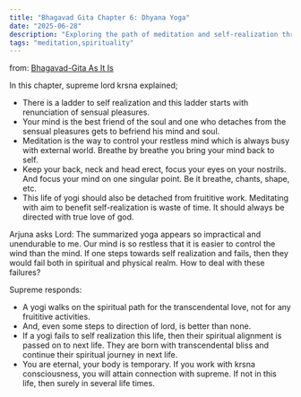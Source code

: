 ```yaml
---
title: "Bhagavad Gita Chapter 6: Dhyana Yoga"
date: "2025-06-28"
description: "Exploring the path of meditation and self-realization through the teachings of Chapter 6 of the Bhagavad Gita"
tags: "meditation,spirituality"
---
```


from: [Bhagavad-Gita As It Is](https://www.goodreads.com/book/show/991544.Bhagavad_Gita_As_It_Is)

In this chapter, supreme lord krsna explained;

- There is a ladder to self realization and this ladder starts with renunciation of sensual pleasures.
- Your mind is the best friend of the soul and one who detaches from the sensual pleasures gets to befriend his mind and soul.
- Meditation is the way to control your restless mind which is always busy with external world. Breathe by breathe you bring your mind back to self.
- Keep your back, neck and head erect, focus your eyes on your nostrils. And focus your mind on one singular point. Be it breathe, chants, shape, etc.
- This life of yogi should also be detached from fruititive work. Meditating with aim to benefit self-realization is waste of time. It should always be directed with true love of god.

Arjuna asks Lord: The summarized yoga appears so impractical and unendurable to me. Our mind is so restless that it is easier to control the wind than the mind. If one steps towards self realization and fails, then they would fail both in spiritual and physical realm. How to deal with these failures?

Supreme responds:

- A yogi walks on the spiritual path for the transcendental love, not for any fruititive activities.
- And, even some steps to direction of lord, is better than none.
- If a yogi fails to self realization this life, then their spiritual alignment is passed on to next life. They are born with transcendental bliss and continue their spiritual journey in next life.
- You are eternal, your body is temporary. If you work with krsna consciousness, you will attain connection with supreme. If not in this life, then surely in several life times.
